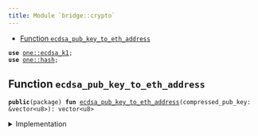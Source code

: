 ```yaml
---
title: Module `bridge::crypto`
---
```




-  [Function `ecdsa_pub_key_to_eth_address`](#bridge_crypto_ecdsa_pub_key_to_eth_address)


<pre><code><b>use</b> <a href="../sui/ecdsa_k1.md#sui_ecdsa_k1">one::ecdsa_k1</a>;
<b>use</b> <a href="../sui/hash.md#sui_hash">one::hash</a>;
</code></pre>



<a name="bridge_crypto_ecdsa_pub_key_to_eth_address"></a>

## Function `ecdsa_pub_key_to_eth_address`



<pre><code><b>public</b>(package) <b>fun</b> <a href="../bridge/crypto.md#bridge_crypto_ecdsa_pub_key_to_eth_address">ecdsa_pub_key_to_eth_address</a>(compressed_pub_key: &vector&lt;u8&gt;): vector&lt;u8&gt;
</code></pre>



<details>
<summary>Implementation</summary>


<pre><code><b>public</b>(package) <b>fun</b> <a href="../bridge/crypto.md#bridge_crypto_ecdsa_pub_key_to_eth_address">ecdsa_pub_key_to_eth_address</a>(compressed_pub_key: &vector&lt;u8&gt;): vector&lt;u8&gt; {
    // Decompress pub key
    <b>let</b> decompressed = ecdsa_k1::decompress_pubkey(compressed_pub_key);
    // Skip the first byte
    <b>let</b> (<b>mut</b> i, <b>mut</b> decompressed_64) = (1, vector[]);
    <b>while</b> (i &lt; 65) {
        decompressed_64.push_back(decompressed[i]);
        i = i + 1;
    };
    // Hash
    <b>let</b> hash = keccak256(&decompressed_64);
    // Take last 20 bytes
    <b>let</b> <b>mut</b> <b>address</b> = vector[];
    <b>let</b> <b>mut</b> i = 12;
    <b>while</b> (i &lt; 32) {
        <b>address</b>.push_back(hash[i]);
        i = i + 1;
    };
    <b>address</b>
}
</code></pre>



</details>
